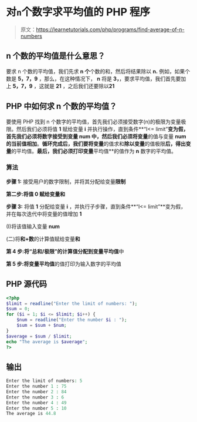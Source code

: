 # 对`n`个数字求平均值的 PHP 程序

> 原文：<https://learnetutorials.com/php/programs/find-average-of-n-numbers>

## n 个数的平均值是什么意思？

要求 n 个数的平均值，我们先求 **n 个**个数的和，然后将结果除以 **n.** 例如，如果个数是 **5，7，9** ，那么，在这种情况下， **n** 将是 **3，**，要求平均值，我们首先要加上 **5，7，9** ，这就是 **21** ，之后我们还要除以**21**

## PHP 中如何求 n 个数的平均值？

要使用 PHP 找到 n 个数字的平均值，首先我们必须接受数字(n)的极限为变量极限。然后我们必须将值 **1** 赋给变量 **i** 并执行操作，直到条件**“I<= limit”**变为假，首先我们必须将数字接受到变量 **num** 中，然后我们必须将变量**的值与变量 **num 的当前值相加**。**循环完成后，我们要将变量**的值求和**除以变量**的值极限**后，得出变量**的平均值。**最后，我们必须打印变量**平均值**的值作为 **n** 数字的平均值。

### 算法

**步骤 1:** 接受用户的数字限制，并将其分配给变量**限制**

**第二步:**将值 **0** 赋给变量**和**

**步骤 3:** 将值 **1** 分配给变量 **i** ，并执行子步骤，直到条件**“I<= limit”**变为假，并在每次迭代中将变量的值增加 **1**

(I)将该值输入变量 **num**

(二)将**和+数**的计算值赋给变量**和**

**第 4 步:**将**“总和/极限”**的计算值分配到变量**平均值**中

**第 5 步:**将变量**平均值**的值打印为输入数字的平均值

## PHP 源代码

```php
<?php
$limit = readline("Enter the limit of numbers: ");
$sum = 0;
for ($i = 1; $i <= $limit; $i++) {
    $num = readline("Enter the number $i : ");
    $sum = $sum + $num;
}
$average = $sum / $limit;
echo "The average is $average";
?> 

```

## 输出

```php
Enter the limit of numbers: 5
Enter the number 1 : 75
Enter the number 2 : 84
Enter the number 3 : 6
Enter the number 4 : 49
Enter the number 5 : 10
The average is 44.8
```